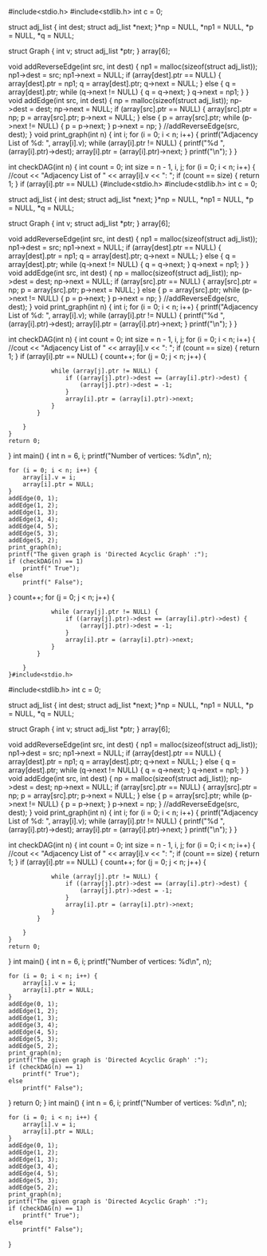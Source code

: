 #include<stdio.h>
#include<stdlib.h>
int c = 0;
 
struct adj_list {
    int dest;
    struct adj_list *next;
}*np = NULL, *np1 = NULL, *p = NULL, *q = NULL;
 
struct Graph {
    int v;
    struct adj_list *ptr;
} array[6];
 
void addReverseEdge(int src, int dest) {
    np1 = malloc(sizeof(struct adj_list));
    np1->dest = src;
    np1->next = NULL;
    if (array[dest].ptr == NULL) {
        array[dest].ptr = np1;
        q = array[dest].ptr;
        q->next = NULL;
    } else {
        q = array[dest].ptr;
        while (q->next != NULL) {
            q = q->next;
        }
        q->next = np1;
    }
}
void addEdge(int src, int dest) {
    np = malloc(sizeof(struct adj_list));
    np->dest = dest;
    np->next = NULL;
    if (array[src].ptr == NULL) {
        array[src].ptr = np;
        p = array[src].ptr;
        p->next = NULL;
    } else {
        p = array[src].ptr;
        while (p->next != NULL) {
            p = p->next;
        }
        p->next = np;
    }
    //addReverseEdge(src, dest);
}
void print_graph(int n) {
    int i;
    for (i = 0; i < n; i++) {
        printf("Adjacency List of %d: ", array[i].v);
        while (array[i].ptr != NULL) {
            printf("%d ", (array[i].ptr)->dest);
            array[i].ptr = (array[i].ptr)->next;
        }
        printf("\n");
    }
}
 
int checkDAG(int n) {
    int count = 0;
    int size = n - 1, i, j;
    for (i = 0; i < n; i++) {
        //cout << "Adjacency List of " << array[i].v << ": ";
        if (count == size) {
            return 1;
        }
        if (array[i].ptr == NULL) {#include<stdio.h>
#include<stdlib.h>
int c = 0;
 
struct adj_list {
    int dest;
    struct adj_list *next;
}*np = NULL, *np1 = NULL, *p = NULL, *q = NULL;
 
struct Graph {
    int v;
    struct adj_list *ptr;
} array[6];
 
void addReverseEdge(int src, int dest) {
    np1 = malloc(sizeof(struct adj_list));
    np1->dest = src;
    np1->next = NULL;
    if (array[dest].ptr == NULL) {
        array[dest].ptr = np1;
        q = array[dest].ptr;
        q->next = NULL;
    } else {
        q = array[dest].ptr;
        while (q->next != NULL) {
            q = q->next;
        }
        q->next = np1;
    }
}
void addEdge(int src, int dest) {
    np = malloc(sizeof(struct adj_list));
    np->dest = dest;
    np->next = NULL;
    if (array[src].ptr == NULL) {
        array[src].ptr = np;
        p = array[src].ptr;
        p->next = NULL;
    } else {
        p = array[src].ptr;
        while (p->next != NULL) {
            p = p->next;
        }
        p->next = np;
    }
    //addReverseEdge(src, dest);
}
void print_graph(int n) {
    int i;
    for (i = 0; i < n; i++) {
        printf("Adjacency List of %d: ", array[i].v);
        while (array[i].ptr != NULL) {
            printf("%d ", (array[i].ptr)->dest);
            array[i].ptr = (array[i].ptr)->next;
        }
        printf("\n");
    }
}
 
int checkDAG(int n) {
    int count = 0;
    int size = n - 1, i, j;
    for (i = 0; i < n; i++) {
        //cout << "Adjacency List of " << array[i].v << ": ";
        if (count == size) {
            return 1;
        }
        if (array[i].ptr == NULL) {
            count++;
            for (j = 0; j < n; j++) {
 
                while (array[j].ptr != NULL) {
                    if ((array[j].ptr)->dest == (array[i].ptr)->dest) {
                        (array[j].ptr)->dest = -1;
                    }
                    array[i].ptr = (array[i].ptr)->next;
                }
            }
 
        }
    }
    return 0;
}
int main() {
    int n = 6, i;
    printf("Number of vertices: %d\n", n);
 
    for (i = 0; i < n; i++) {
        array[i].v = i;
        array[i].ptr = NULL;
    }
    addEdge(0, 1);
    addEdge(1, 2);
    addEdge(1, 3);
    addEdge(3, 4);
    addEdge(4, 5);
    addEdge(5, 3);
    addEdge(5, 2);
    print_graph(n);
    printf("The given graph is 'Directed Acyclic Graph' :");
    if (checkDAG(n) == 1)
        printf(" True");
    else
        printf(" False");
}
            count++;
            for (j = 0; j < n; j++) {
 
                while (array[j].ptr != NULL) {
                    if ((array[j].ptr)->dest == (array[i].ptr)->dest) {
                        (array[j].ptr)->dest = -1;
                    }
                    array[i].ptr = (array[i].ptr)->next;
                }
            }
 
        }
    }#include<stdio.h>
#include<stdlib.h>
int c = 0;
 
struct adj_list {
    int dest;
    struct adj_list *next;
}*np = NULL, *np1 = NULL, *p = NULL, *q = NULL;
 
struct Graph {
    int v;
    struct adj_list *ptr;
} array[6];
 
void addReverseEdge(int src, int dest) {
    np1 = malloc(sizeof(struct adj_list));
    np1->dest = src;
    np1->next = NULL;
    if (array[dest].ptr == NULL) {
        array[dest].ptr = np1;
        q = array[dest].ptr;
        q->next = NULL;
    } else {
        q = array[dest].ptr;
        while (q->next != NULL) {
            q = q->next;
        }
        q->next = np1;
    }
}
void addEdge(int src, int dest) {
    np = malloc(sizeof(struct adj_list));
    np->dest = dest;
    np->next = NULL;
    if (array[src].ptr == NULL) {
        array[src].ptr = np;
        p = array[src].ptr;
        p->next = NULL;
    } else {
        p = array[src].ptr;
        while (p->next != NULL) {
            p = p->next;
        }
        p->next = np;
    }
    //addReverseEdge(src, dest);
}
void print_graph(int n) {
    int i;
    for (i = 0; i < n; i++) {
        printf("Adjacency List of %d: ", array[i].v);
        while (array[i].ptr != NULL) {
            printf("%d ", (array[i].ptr)->dest);
            array[i].ptr = (array[i].ptr)->next;
        }
        printf("\n");
    }
}
 
int checkDAG(int n) {
    int count = 0;
    int size = n - 1, i, j;
    for (i = 0; i < n; i++) {
        //cout << "Adjacency List of " << array[i].v << ": ";
        if (count == size) {
            return 1;
        }
        if (array[i].ptr == NULL) {
            count++;
            for (j = 0; j < n; j++) {
 
                while (array[j].ptr != NULL) {
                    if ((array[j].ptr)->dest == (array[i].ptr)->dest) {
                        (array[j].ptr)->dest = -1;
                    }
                    array[i].ptr = (array[i].ptr)->next;
                }
            }
 
        }
    }
    return 0;
}
int main() {
    int n = 6, i;
    printf("Number of vertices: %d\n", n);
 
    for (i = 0; i < n; i++) {
        array[i].v = i;
        array[i].ptr = NULL;
    }
    addEdge(0, 1);
    addEdge(1, 2);
    addEdge(1, 3);
    addEdge(3, 4);
    addEdge(4, 5);
    addEdge(5, 3);
    addEdge(5, 2);
    print_graph(n);
    printf("The given graph is 'Directed Acyclic Graph' :");
    if (checkDAG(n) == 1)
        printf(" True");
    else
        printf(" False");
}
    return 0;
}
int main() {
    int n = 6, i;
    printf("Number of vertices: %d\n", n);
 
    for (i = 0; i < n; i++) {
        array[i].v = i;
        array[i].ptr = NULL;
    }
    addEdge(0, 1);
    addEdge(1, 2);
    addEdge(1, 3);
    addEdge(3, 4);
    addEdge(4, 5);
    addEdge(5, 3);
    addEdge(5, 2);
    print_graph(n);
    printf("The given graph is 'Directed Acyclic Graph' :");
    if (checkDAG(n) == 1)
        printf(" True");
    else
        printf(" False");
}
